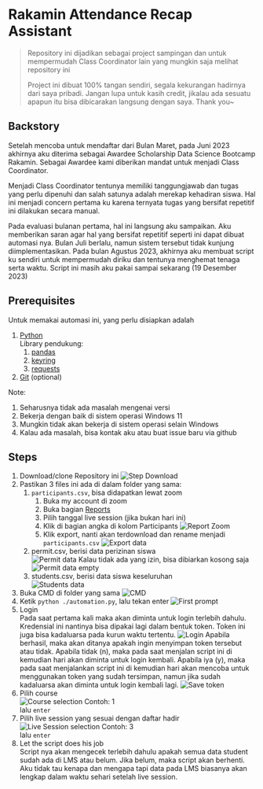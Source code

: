 # Rakamin Attendance Recap Assistant

> Repository ini dijadikan sebagai project sampingan dan untuk mempermudah Class Coordinator lain yang mungkin saja melihat repository ini
>
> Project ini dibuat 100% tangan sendiri, segala kekurangan hadirnya dari saya pribadi. Jangan lupa untuk kasih credit, jikalau ada sesuatu apapun itu bisa dibicarakan langsung dengan saya. Thank you~

## Backstory
Setelah mencoba untuk mendaftar dari Bulan Maret, pada Juni 2023 akhirnya aku diterima sebagai Awardee Scholarship Data Science Bootcamp Rakamin. Sebagai Awardee kami diberikan mandat untuk menjadi Class Coordinator.

Menjadi Class Coordinator tentunya memiliki tanggungjawab dan tugas yang perlu dipenuhi dan salah satunya adalah merekap kehadiran siswa. Hal ini menjadi concern pertama ku karena ternyata tugas yang bersifat repetitif ini dilakukan secara manual.

Pada evaluasi bulanan pertama, hal ini langsung aku sampaikan. Aku memberikan saran agar hal yang bersifat repetitif seperti ini dapat dibuat automasi nya. Bulan Juli berlalu, namun sistem tersebut tidak kunjung diimplementasikan. Pada bulan Agustus 2023, akhirnya aku membuat script ku sendiri untuk mempermudah diriku dan tentunya menghemat tenaga serta waktu. Script ini masih aku pakai sampai sekarang (19 Desember 2023)

## Prerequisites
Untuk memakai automasi ini, yang perlu disiapkan adalah
1. [Python](https://www.python.org/downloads/)<br>
   Library pendukung:
   1. [pandas](https://pypi.org/project/pandas/)
   2. [keyring](https://pypi.org/project/keyring/)
   3. [requests](https://pypi.org/project/requests/)
2. [Git](https://git-scm.com/downloads) (optional)

Note:
1. Seharusnya tidak ada masalah mengenai versi
2. Bekerja dengan baik di sistem operasi Windows 11
3. Mungkin tidak akan bekerja di sistem operasi selain Windows
4. Kalau ada masalah, bisa kontak aku atau buat issue baru via github


## Steps
1. Download/clone Repository ini
   ![Step Download](img/image.png)
2. Pastikan 3 files ini ada di dalam folder yang sama:
   1. `participants.csv`, bisa didapatkan lewat zoom
      1. Buka my account di zoom
      2. Buka bagian [Reports](https://zoom.us/account/my/report#/)
      3. Pilih tanggal live session (jika bukan hari ini)
      4. Klik di bagian angka di kolom Participants
      ![Report Zoom](img/image-1.jpg)
      5. Klik export, nanti akan terdownload dan rename menjadi `participants.csv`
      ![Export data](img/image-1.png)
   2. permit.csv, berisi data perizinan siswa<br>
      ![Permit data](img/image-2.png)
      Kalau tidak ada yang izin, bisa dibiarkan kosong saja
      ![Permit data empty](img/image-3.png)
   3. students.csv, berisi data siswa keseluruhan<br>
      ![Students data](img/image-4.png)
3. Buka CMD di folder yang sama
   ![CMD](img/image-5.png)
4. Ketik `python ./automation.py`, lalu tekan enter
   ![First prompt](img/image-6.png)
5. Login<br>
   Pada saat pertama kali maka akan diminta untuk login terlebih dahulu. Kredensial ini nantinya bisa dipakai lagi dalam bentuk token. Token ini juga bisa kadaluarsa pada kurun waktu tertentu.
   ![Login](img/image-7.png)
   Apabila berhasil, maka akan ditanya apakah ingin menyimpan token tersebut atau tidak. Apabila tidak (n), maka pada saat menjalan script ini di kemudian hari akan diminta untuk login kembali. Apabila iya (y), maka pada saat menjalankan script ini di kemudian hari akan mencoba untuk menggunakan token yang sudah tersimpan, namun jika sudah kadaluarsa akan diminta untuk login kembali lagi.
   ![Save token](img/image-8.png)
6. Pilih course<br>
   ![Course selection](img/image-9.png)
   Contoh: 1<br>
   lalu `enter`
7. Pilih live session yang sesuai dengan daftar hadir<br>
   ![Live Session selection](img/image-10.png)
   Contoh: 3<br>
   lalu `enter`
8. Let the script does his job<br>
   Script nya akan mengecek terlebih dahulu apakah semua data student sudah ada di LMS atau belum. Jika belum, maka script akan berhenti. Aku tidak tau kenapa dan mengapa tapi data pada LMS biasanya akan lengkap dalam waktu sehari setelah live session.